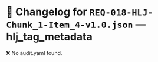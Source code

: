 # 📝 Changelog for `REQ-018-HLJ-Chunk_1-Item_4-v1.0.json` — **hlj_tag_metadata**

❌ No audit.yaml found.
